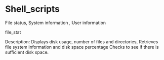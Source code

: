 # Shell_scripts
File status, System information , User information


file_stat

Description:	Displays disk usage, number of files and directories,
              Retrieves file system information and disk space percentage
			        Checks to see if there is sufficient disk space.
              
